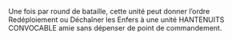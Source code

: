 Une fois par round de bataille,
cette unité peut donner l’ordre
Redéploiement ou Déchaîner les
Enfers à une unité HANTENUITS
CONVOCABLE amie sans dépenser
de point de commandement.